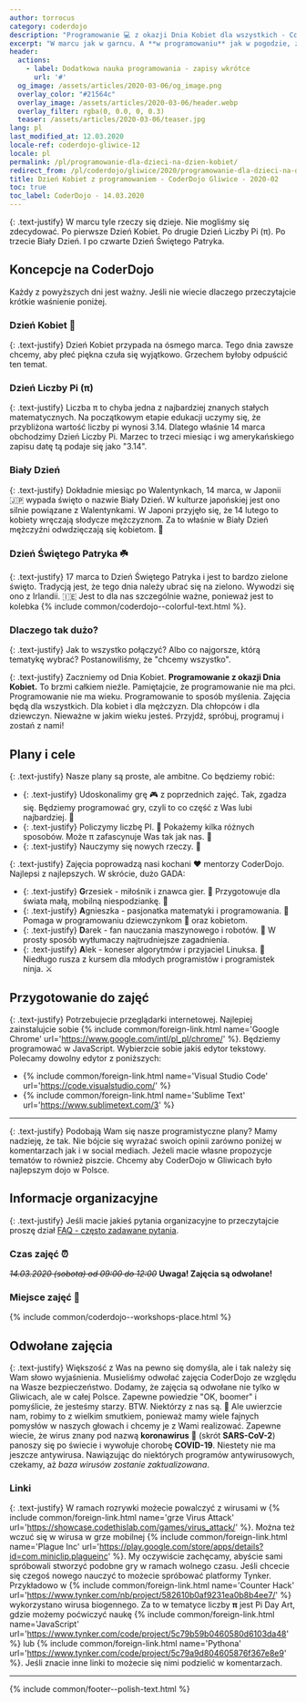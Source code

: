 ```yaml
---
author: torrocus
category: coderdojo
description: "Programowanie 💻 z okazji Dnia Kobiet dla wszystkich - CoderDojo Gliwice #12"
excerpt: "W marcu jak w garncu. A **w programowaniu** jak w pogodzie, zawsze **dużo zmiennych**. Tym razem te zmienne będziemy sumować. Zresztą sami zobaczycie. 😛"
header:
  actions:
    - label: Dodatkowa nauka programowania - zapisy wkrótce
      url: '#'
  og_image: /assets/articles/2020-03-06/og_image.png
  overlay_color: "#21564c"
  overlay_image: /assets/articles/2020-03-06/header.webp
  overlay_filter: rgba(0, 0.0, 0, 0.3)
  teaser: /assets/articles/2020-03-06/teaser.jpg
lang: pl
last_modified_at: 12.03.2020
locale-ref: coderdojo-gliwice-12
locale: pl
permalink: /pl/programowanie-dla-dzieci-na-dzien-kobiet/
redirect_from: /pl/coderdojo/gliwice/2020/programowanie-dla-dzieci-na-dzien-kobiet/
title: Dzień Kobiet z programowaniem - CoderDojo Gliwice - 2020-02
toc: true
toc_label: CoderDojo - 14.03.2020
---
```


{: .text-justify}
W marcu tyle rzeczy się dzieje.
Nie mogliśmy się zdecydować.
Po pierwsze Dzień Kobiet.
Po drugie Dzień Liczby Pi (π).
Po trzecie Biały Dzień.
I po czwarte Dzień Świętego Patryka.


## Koncepcje na CoderDojo

Każdy z powyższych dni jest ważny.
Jeśli nie wiecie dlaczego przeczytajcie krótkie waśnienie poniżej.


### Dzień Kobiet 🌹

{: .text-justify}
Dzień Kobiet przypada na ósmego marca.
Tego dnia zawsze chcemy, aby płeć piękna czuła się wyjątkowo.
Grzechem byłoby odpuścić ten temat.


### Dzień Liczby Pi (π)

{: .text-justify}
Liczba π to chyba jedna z najbardziej znanych stałych matematycznych.
Na początkowym etapie edukacji uczymy się, że przybliżona wartość liczby pi wynosi 3.14.
Dlatego właśnie 14 marca obchodzimy Dzień Liczby Pi.
Marzec to trzeci miesiąc i wg amerykańskiego zapisu datę tą podaje się jako "3.14".


### Biały Dzień

{: .text-justify}
Dokładnie miesiąc po Walentynkach, 14 marca, w Japonii
🇯🇵
wypada święto o nazwie Biały Dzień.
W kulturze japońskiej jest ono silnie powiązane z Walentynkami.
W Japoni przyjęło się, że 14 lutego to kobiety wręczają słodycze mężczyznom.
Za to właśnie w Biały Dzień mężczyźni odwdzięczają się kobietom.
🍭


### Dzień Świętego Patryka ☘️

{: .text-justify}
17 marca to Dzień Świętego Patryka i jest to bardzo zielone święto.
Tradycją jest, że tego dnia należy ubrać się na zielono.
Wywodzi się ono z Irlandii.
🇮🇪
Jest to dla nas szczególnie ważne, ponieważ jest to kolebka
{% include common/coderdojo--colorful-text.html %}.


### Dlaczego tak dużo?

{: .text-justify}
Jak to wszystko połączyć?
Albo co najgorsze, którą tematykę wybrać?
Postanowiliśmy, że "chcemy wszystko".

{: .text-justify}
Zaczniemy od Dnia Kobiet.
**Programowanie z okazji Dnia Kobiet.**
To brzmi całkiem nieźle.
Pamiętajcie, że programowanie nie ma płci.
Programowanie nie ma wieku.
Programowanie to sposób myślenia.
Zajęcia będą dla wszystkich.
Dla kobiet i dla mężczyzn.
Dla chłopców i dla dziewczyn.
Nieważne w jakim wieku jesteś.
Przyjdź, spróbuj, programuj i zostań z nami!


## Plany i cele

{: .text-justify}
Nasze plany są proste, ale ambitne.
Co będziemy robić:
+ {: .text-justify} Udoskonalimy grę
  🎮
  z poprzednich zajęć.
  Tak, zgadza się.
  Będziemy programować gry, czyli to co część z Was lubi najbardziej.
  🐯
+ {: .text-justify} Policzymy liczbę PI.
  🧮
  Pokażemy kilka różnych sposobów.
  Może π zafascynuje Was tak jak nas.
  🤩
+ {: .text-justify} Nauczymy się nowych rzeczy.
  🍱


{: .text-justify}
Zajęcia poprowadzą nasi kochani
❤️
mentorzy CoderDojo.
Najlepsi z najlepszych.
W skrócie, dużo GADA:
+ {: .text-justify} **G**rzesiek - miłośnik i znawca gier.
  👾
  Przygotowuje dla świata małą, mobilną niespodziankę.
  📱
+ {: .text-justify} **A**gnieszka - pasjonatka matematyki i programowania.
  🤔
  Pomaga w programowaniu dziewczynkom
  👧
  oraz kobietom.
+ {: .text-justify} **D**arek - fan nauczania maszynowego i robotów.
  🤖
  W prosty sposób wytłumaczy najtrudniejsze zagadnienia.
+ {: .text-justify} **A**lek - koneser algorytmów i przyjaciel Linuksa.
  🐧
  Niedługo rusza z kursem dla młodych programistów i programistek ninja.
  ⚔️


## Przygotowanie do zajęć

{: .text-justify}
Potrzebujecie przeglądarki internetowej.
Najlepiej zainstalujcie sobie
{% include common/foreign-link.html name='Google Chrome' url='https://www.google.com/intl/pl_pl/chrome/' %}.
Będziemy programować w JavaScript.
Wybierzcie sobie jakiś edytor tekstowy.
Polecamy dowolny edytor z poniższych:
+ {% include common/foreign-link.html name='Visual Studio Code' url='https://code.visualstudio.com/' %}
+ {% include common/foreign-link.html name='Sublime Text' url='https://www.sublimetext.com/3' %}

----

{: .text-justify}
Podobają Wam się nasze programistyczne plany?
Mamy nadzieję, że tak.
Nie bójcie się wyrażać swoich opinii zarówno poniżej w komentarzach jak i w social mediach.
Jeżeli macie własne propozycje tematów to również piszcie.
Chcemy aby CoderDojo w Gliwicach było najlepszym dojo w Polsce.

## Informacje organizacyjne

{: .text-justify}
Jeśli macie jakieś pytania organizacyjne to przeczytajcie proszę dział [FAQ - często zadawane pytania]({{site.url}}/pl/coderdojo/faq/).

### Czas zajęć ⏰
~~_14.03.2020 (sobota) od 09:00 do 12:00_~~
**Uwaga! Zajęcia są odwołane!**

### Miejsce zajęć 🏢
{% include common/coderdojo--workshops-place.html %}

## Odwołane zajęcia

{: .text-justify}
Większość z Was na pewno się domyśla, ale i tak należy się Wam słowo wyjaśnienia.
Musieliśmy odwołać zajęcia CoderDojo ze względu na Wasze bezpieczeństwo.
Dodamy, że zajęcia są odwołane nie tylko w Gliwicach, ale w całej Polsce.
Zapewne powiedzie "OK, boomer" i pomyślicie, że jesteśmy starzy.
BTW. Niektórzy z nas są.
👴
Ale uwierzcie nam, robimy to z wielkim smutkiem, ponieważ mamy wiele fajnych pomysłów w naszych głowach i chcemy je z Wami realizować.
Zapewne wiecie, że wirus znany pod nazwą **koronawirus**
👑
(skrót **SARS-CoV-2**) panoszy się po świecie i wywołuje chorobę **COVID-19**.
Niestety nie ma jeszcze antywirusa.
Nawiązując do niektórych programów antywirusowych, czekamy, aż _baza wirusów zostanie zaktualizowana_.


### Linki

{: .text-justify}
W ramach rozrywki możecie powalczyć z wirusami w
{% include common/foreign-link.html
   name='grze Virus Attack'
   url='https://showcase.codethislab.com/games/virus_attack/'
%}.
Można też wczuć się w wirusa w grze mobilnej
{% include common/foreign-link.html
   name='Plague Inc'
   url='https://play.google.com/store/apps/details?id=com.miniclip.plagueinc'
%}.
My oczywiście zachęcamy, abyście sami spróbowali stworzyć podobne gry w ramach wolnego czasu.
Jeśli chcecie się czegoś nowego nauczyć to możecie spróbować platformy Tynker.
Przykładowo w
{% include common/foreign-link.html
   name='Counter Hack'
   url='https://www.tynker.com/nb/project/582610b0af9231ea0b8b4ee7/'
%}
wykorzystano wirusa biogennego.
Za to w tematyce liczby **π** jest Pi Day Art, gdzie możemy poćwiczyć naukę
{% include common/foreign-link.html
   name='JavaScript'
   url='https://www.tynker.com/code/project/5c79b59b0460580d6103da48'
%}
lub
{% include common/foreign-link.html
   name='Pythona'
   url='https://www.tynker.com/code/project/5c79a9d804605876f367e8e9'
%}.
Jeśli znacie inne linki to możecie się nimi podzielić w komentarzach.

----

{% include common/footer--polish-text.html %}
